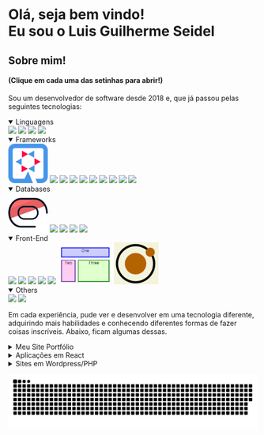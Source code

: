 <h1>
  Olá, seja bem vindo!<br/>
  Eu sou o Luis Guilherme Seidel
</h1>

<div>
  <h2>Sobre mim!</h2>
  <h4>(Clique em cada uma das setinhas para abrir!)</h4>

  <p>
    Sou um desenvolvedor de software desde 2018 e, que já passou pelas seguintes tecnologias:     
  </p>
    <details open>
      <summary>
         Linguagens
      </summary>
      <tr>
        <td><img src="https://cdn.jsdelivr.net/gh/devicons/devicon/icons/java/java-original-wordmark.svg" width=80px /></td>
        <td><img src="https://cdn.jsdelivr.net/gh/devicons/devicon/icons/php/php-plain.svg" width="80px" /></td>
        <td><img src="https://cdn.jsdelivr.net/gh/devicons/devicon/icons/javascript/javascript-original.svg" width="80px" /></td>
        <td><img src="https://cdn.jsdelivr.net/gh/devicons/devicon/icons/bash/bash-original.svg" width="80px" /></td>
      </tr>
    </details>
    <details open>
      <summary>
         Frameworks
      </summary>
      <tr>
        <td> <img src="./assets/icons/quarkus.png" width="80px"></td>
        <td> <img src="https://design.jboss.org/hibernate/logo/final/hibernate_logo_whitebkg_stacked.svg" width="80px"></td>
        <td> <img src="https://cdn.jsdelivr.net/gh/devicons/devicon/icons/spring/spring-original-wordmark.svg" width="80px" /></td>
        <td> <img src="https://cdn.jsdelivr.net/gh/devicons/devicon/icons/apache/apache-original-wordmark.svg" width="80px" /></td>
        <td> <img src="https://cdn.jsdelivr.net/gh/devicons/devicon/icons/react/react-original-wordmark.svg" width="80px" /></td>
        <td> <img src="https://cdn.jsdelivr.net/gh/devicons/devicon/icons/magento/magento-original.svg" width="80px" /></td>
        <td> <img src="https://cdn.jsdelivr.net/gh/devicons/devicon/icons/typescript/typescript-original.svg" width="80px" /></td>
        <td> <img src="https://cdn.jsdelivr.net/gh/devicons/devicon/icons/nodejs/nodejs-original.svg" width="80px" /></td>
        <td> <img src="https://cdn.jsdelivr.net/gh/devicons/devicon/icons/express/express-original.svg" width="80px" /> </td>
        <td> <img src="https://cdn.jsdelivr.net/gh/devicons/devicon/icons/nextjs/nextjs-line.svg" width="80px" /> </td>
      </tr>
    </details>
     <details open>
      <summary>
         Databases
      </summary>
      <tr>
        <td> <img src="./assets/icons/oracle.png" width="80px" /></td>
        <td> <img src="https://cdn.jsdelivr.net/gh/devicons/devicon/icons/postgresql/postgresql-original-wordmark.svg" width="80px" /></td>
        <td> <img src="https://cdn.jsdelivr.net/gh/devicons/devicon/icons/microsoftsqlserver/microsoftsqlserver-plain.svg" width="80px" /></td>
        <td> <img src="https://cdn.jsdelivr.net/gh/devicons/devicon/icons/mysql/mysql-original-wordmark.svg"  width="80px"  /></td>
        <td> <img src="https://cdn.jsdelivr.net/gh/devicons/devicon/icons/sqlite/sqlite-original.svg" width="80px" /></td>
      </tr>
    </details>
    <details open>
      <summary>
        Front-End
      </summary>
      <tr>
        <td><img src="https://cdn.jsdelivr.net/gh/devicons/devicon/icons/html5/html5-plain-wordmark.svg" width="80px" /></td>
        <td><img src="https://cdn.jsdelivr.net/gh/devicons/devicon/icons/css3/css3-plain-wordmark.svg" width="80px" /></td>
        <td><img src="https://cdn.jsdelivr.net/gh/devicons/devicon/icons/sass/sass-original.svg" width="80px" /></td>
        <td> <img src="https://cdn.jsdelivr.net/gh/devicons/devicon/icons/bootstrap/bootstrap-original.svg" width="80px" /> </td>
        <td><img src="https://styled-components.com/logo.png" width="80px" /></td>
        <td><img src="./assets/icons/grid-template.png" width="110px" /></td>
        <td><img src="./assets/icons/atomic-design.png" width="90px" /></td>
      </tr>
    </details>
    <details open>
      <summary>
        Others
      </summary>
      <tr>
        <td><img src="https://cdn.jsdelivr.net/gh/devicons/devicon/icons/docker/docker-original-wordmark.svg" width="80px" /></td>
        <td><img src="https://cdn.jsdelivr.net/gh/devicons/devicon/icons/photoshop/photoshop-plain.svg" width="80px" /></td>
      </tr>
    </details>

  <p>
    Em cada experiência, pude ver e desenvolver em uma tecnologia diferente, adquirindo mais habilidades e conhecendo diferentes formas de fazer coisas inscríveis. Abaixo, ficam algumas dessas.
  </p>
</div>

<div>

<details>
    <summary>Meu Site Portfólio</summary>
    <br/>
    <div>
        <a href="https://luisseidel.netlify.app/" target="_blank">
          <img src="./assets/img/meusite.png">
        </a>
    </div>
</details>

<details>
    <summary>Aplicações em React</summary>
    <br/>
    <div>
        <a href="https://letmeask-c5ecc.web.app/" target="_blank">
          <img src="./assets/img/letmeask.png">
        </a>
    </div>
    <br/>
    <div>
        <a href="https://orkut-clone-mu.vercel.app/" target="_blank">
          <img src="./assets/img/orkut.png">
        </a>
    </div>
</details>


<details>
    <summary>Sites em Wordpress/PHP</summary>
    <br/>
    <div>
        <a href="https://mecanicagenesis.com.br/" target="_blank">
          <img src="./assets/img/mecgenesis.png">
        </a>
    </div>
    <br/>
    <div>
        <a href="https://pasqualottopneus.com.br/" target="_blank">
          <img src="./assets/img/pasqualottopneus.png">
        </a>
    </div>
    <br/>
    <div>
        <a href="https://piraipneus.com.br/" target="_blank">
          <img src="./assets/img/piraipneus.png">
        </a>
    </div>
</details>

</div>


![GitHub Snake dark](https://github.com/luisseidel/luisseidel/blob/output/github-contribution-grid-snake-dark.svg)

</div>
